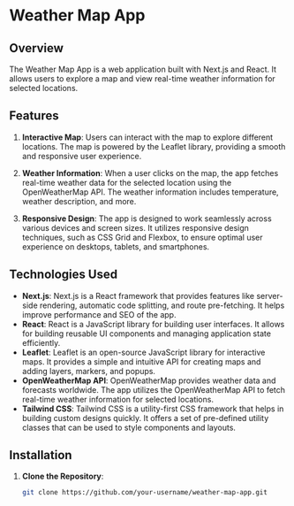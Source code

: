 # Weather Map App

## Overview

The Weather Map App is a web application built with Next.js and React. It allows users to explore a map and view real-time weather information for selected locations.

## Features

1. **Interactive Map**: Users can interact with the map to explore different locations. The map is powered by the Leaflet library, providing a smooth and responsive user experience.

2. **Weather Information**: When a user clicks on the map, the app fetches real-time weather data for the selected location using the OpenWeatherMap API. The weather information includes temperature, weather description, and more.

3. **Responsive Design**: The app is designed to work seamlessly across various devices and screen sizes. It utilizes responsive design techniques, such as CSS Grid and Flexbox, to ensure optimal user experience on desktops, tablets, and smartphones.

## Technologies Used

- **Next.js**: Next.js is a React framework that provides features like server-side rendering, automatic code splitting, and route pre-fetching. It helps improve performance and SEO of the app.
- **React**: React is a JavaScript library for building user interfaces. It allows for building reusable UI components and managing application state efficiently.
- **Leaflet**: Leaflet is an open-source JavaScript library for interactive maps. It provides a simple and intuitive API for creating maps and adding layers, markers, and popups.
- **OpenWeatherMap API**: OpenWeatherMap provides weather data and forecasts worldwide. The app utilizes the OpenWeatherMap API to fetch real-time weather information for selected locations.
- **Tailwind CSS**: Tailwind CSS is a utility-first CSS framework that helps in building custom designs quickly. It offers a set of pre-defined utility classes that can be used to style components and layouts.

## Installation

1. **Clone the Repository**:

   ```bash
   git clone https://github.com/your-username/weather-map-app.git
